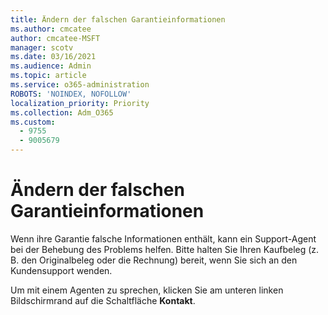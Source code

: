 ```yaml
---
title: Ändern der falschen Garantieinformationen
ms.author: cmcatee
author: cmcatee-MSFT
manager: scotv
ms.date: 03/16/2021
ms.audience: Admin
ms.topic: article
ms.service: o365-administration
ROBOTS: 'NOINDEX, NOFOLLOW'
localization_priority: Priority
ms.collection: Adm_O365
ms.custom:
  - 9755
  - 9005679
---
```


# <a name="change-incorrect-warranty-information"></a>Ändern der falschen Garantieinformationen

Wenn ihre Garantie falsche Informationen enthält, kann ein Support-Agent bei der Behebung des Problems helfen. Bitte halten Sie Ihren Kaufbeleg (z. B. den Originalbeleg oder die Rechnung) bereit, wenn Sie sich an den Kundensupport wenden.

Um mit einem Agenten zu sprechen, klicken Sie am unteren linken Bildschirmrand auf die Schaltfläche **Kontakt**.